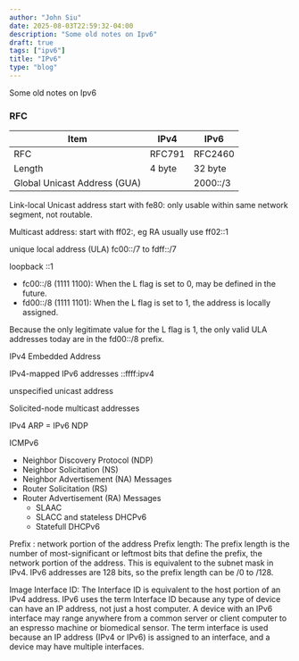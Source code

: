 ```yaml
---
author: "John Siu"
date: 2025-08-03T22:59:32-04:00
description: "Some old notes on Ipv6"
draft: true
tags: ["ipv6"]
title: "IPv6"
type: "blog"
---
```

Some old notes on Ipv6
<!--more-->
### RFC

Item|IPv4|IPv6
---|---|---
RFC|RFC791| RFC2460
Length|4 byte|32 byte
Global Unicast Address (GUA)||2000::/3
Link-local Unicast address start with fe80: only usable within same network segment, not routable.

Multicast address: start with ff02:, eg RA usually use ff02::1

unique local address (ULA) fc00::/7 to fdff::/7

loopback ::1

- fc00::/8 (1111 1100): When the L flag is set to 0, may be defined in the future.
- fd00::/8 (1111 1101): When the L flag is set to 1, the address is locally assigned.

Because the only legitimate value for the L flag is 1, the only valid ULA addresses today are in the fd00::/8 prefix.

IPv4 Embedded Address

IPv4-mapped IPv6 addresses
::ffff:ipv4

unspecified unicast address

Solicited-node multicast addresses

IPv4 ARP = IPv6 NDP

ICMPv6
- Neighbor Discovery Protocol (NDP)
- Neighbor Solicitation (NS)
- Neighbor Advertisement (NA) Messages
- Router Solicitation (RS)
- Router Advertisement (RA) Messages
  - SLAAC
  - SLACC and stateless DHCPv6
  - Statefull DHCPv6

Prefix : network portion of the address
Prefix length: The prefix length is the number of most-significant or leftmost bits that define the prefix, the network portion of the address. This is equivalent to the subnet mask in IPv4. IPv6 addresses are 128 bits, so the prefix length can be /0 to /128.

Image Interface ID: The Interface ID is equivalent to the host portion of an IPv4 address. IPv6 uses the term Interface ID because any type of device can have an IP address, not just a host computer. A device with an IPv6 interface may range anywhere from a common server or client computer to an espresso machine or biomedical sensor. The term interface is used because an IP address (IPv4 or IPv6) is assigned to an interface, and a device may have multiple interfaces.
